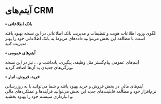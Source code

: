 
# آیتم‌های CRM

**•	بانک اطلاعاتی**

الگوی ورود اطلاعات هویت و تنظیمات و مدیریت بانک اطلاعاتی در این نسخه بهبود یافته است. با مطالعه این بخش می‌توانید داده‌های مربوط به بانک اطلاعاتی خود را بهتر مدیریت کنید.

**•	آیتم‌های عمومی**

آیتم‌های عمومی پیام‌گستر مثل وظیفه، پیگیری، یادداشت و ... نیز در این نسخه ویژگی‌های جدیدی به آن‌ها اضافه گردید.

**•	خرید، فروش، انبار**

آیتم‌های مالی در بخش فروش و خرید بهبود یافته و شما می‌توانید با به روزرسانی نرم‌افزار خود و مطالعه قابلیت‌های جدید این بخش می‌توانید فرآیندها و عملکردهای مالی و انبارداری سیستم خود را بهبود بخشید.

